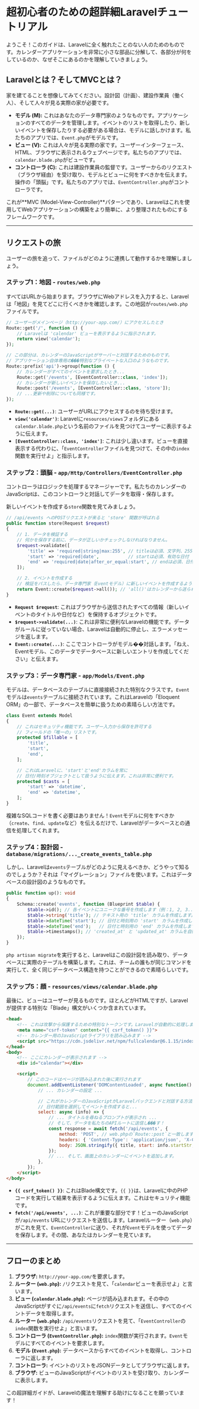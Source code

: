 # 超初心者のための超詳細Laravelチュートリアル

ようこそ！このガイドは、Laravelに全く触れたことのない人のためのものです。カレンダーアプリケーションを非常に小さな部品に分解して、各部分が何をしているのか、なぜそこにあるのかを理解していきましょう。

## Laravelとは？そしてMVCとは？

家を建てることを想像してみてください。設計図（計画）、建設作業員（働く人）、そして人々が見る実際の家が必要です。

*   **モデル (M):** これはあなたのデータ専門家のようなものです。アプリケーションのすべてのデータを管理します。イベントのリストを取得したり、新しいイベントを保存したりする必要がある場合は、モデルに話しかけます。私たちのアプリでは、`Event.php`がモデルです。
*   **ビュー (V):** これは人々が見る実際の家です。ユーザーインターフェース、HTML、ブラウザに表示されるウェブページです。私たちのアプリでは、`calendar.blade.php`がビューです。
*   **コントローラ (C):** これは建設作業員の監督です。ユーザーからのリクエスト（ブラウザ経由）を受け取り、モデルとビューに何をすべきかを伝えます。操作の「頭脳」です。私たちのアプリでは、`EventController.php`がコントローラです。

これが**MVC (Model-View-Controller)**パターンであり、Laravelはこれを使用してWebアプリケーションの構築をより簡単に、より整理されたものにするフレームワークです。

---

## リクエストの旅

ユーザーの旅を追って、ファイルがどのように連携して動作するかを理解しましょう。

### ステップ1：地図 - `routes/web.php`

すべてはURLから始まります。ブラウザにWebアドレスを入力すると、Laravelは「地図」を見てどこに行くべきかを確認します。この地図が`routes/web.php`ファイルです。

```php
// ユーザーがメインページ（http://your-app.com/）にアクセスしたとき
Route::get('/', function () {
    // Laravelは 'calendar' ビューを表示するように指示されます。
    return view('calendar');
});

// この部分は、カレンダーのJavaScriptがサーバーと対話するためのものです。
// アプリケーション自体専用の���特別なプライベートな入口のようなものです。
Route::prefix('api')->group(function () {
    // カレンダーがすべてのイベントを要求したとき...
    Route::get('/events', [EventController::class, 'index']);
    // カレンダーが新しいイベントを保存したいとき...
    Route::post('/events', [EventController::class, 'store']);
    // ...更新や削除についても同様です。
});
```

*   **`Route::get(...)`**: ユーザーがURLにアクセスするのを待ち受けます。
*   **`view('calendar')`**: Laravelに`resources/views`フォルダにある`calendar.blade.php`という名前のファイルを見つけてユーザーに表示するように伝えます。
*   **`[EventController::class, 'index']`**: これは少し違います。ビューを直接表示する代わりに、「`EventController`ファイルを見つけて、その中の`index`関数を実行せよ」と指示します。

### ステップ2：頭脳 - `app/Http/Controllers/EventController.php`

コントローラはロジックを処理するマネージャーです。私たちのカレンダーのJavaScriptは、このコントローラと対話してデータを取得・保存します。

新しいイベントを作成する`store`関数を見てみましょう。

```php
// /api/events へのPOSTリクエストが来ると 'store' 関数が呼ばれる
public function store(Request $request)
{
    // 1. データを検証する
    // 何かを保存する前に、データが正しいかチェックしなければなりません。
    $request->validate([
        'title' => 'required|string|max:255', // titleは必須、文字列、255文字未満
        'start' => 'required|date',           // startは必須、有効な日付
        'end' => 'required|date|after_or_equal:start', // endは必須、日付、開始日以降
    ]);

    // 2. イベントを作成する
    // 検証をパスしたら、データ専門家（Eventモデル）に新しいイベントを作成するように伝えます。
    return Event::create($request->all()); // 'all()'はカレンダーから送られた全データを取得します。
}
```

*   **`Request $request`**: これはブラウザから送信されたすべての情報（新しいイベントのタイトルや日付など）を保持するオブジェクトです。
*   **`$request->validate(...)`**: これは非常に便利なLaravelの機能です。データがルールに従っていない場合、Laravelは自動的に停止し、エラーメッセージを返します。
*   **`Event::create(...)`**: ここでコントローラがモデル��対話します。「ねえ、Eventモデル、このデータでデータベースに新しいエントリを作成してください」と伝えます。

### ステップ3：データ専門家 - `app/Models/Event.php`

モデルは、データベースのテーブルに直接接続された特別なクラスです。`Event`モデルは`events`テーブルに接続されています。これはLaravelの「Eloquent ORM」の一部で、データベースを簡単に扱うための素晴らしい方法です。

```php
class Event extends Model
{
    // これはセキュリティ機能です。ユーザー入力から保存を許可する
    // フィールドの「唯一の」リストです。
    protected $fillable = [
        'title',
        'start',
        'end',
    ];

    // これはLaravelに、'start'と'end'カラムを常に
    // 日付/時刻オブジェクトとして扱うように伝えます。これは非常に便利です。
    protected $casts = [
        'start' => 'datetime',
        'end' => 'datetime',
    ];
}
```

複雑なSQLコードを書く必要はありません！`Event`モデルに何をすべきか（`create`、`find`、`update`など）を伝えるだけで、Laravelがデータベースとの通信を処理してくれます。

### ステップ4：設計図 - `database/migrations/..._create_events_table.php`

しかし、Laravelは`events`テーブルがどのように見えるべきか、どうやって知るのでしょうか？それは「マイグレーション」ファイルを使います。これはデータベースの設計図のようなものです。

```php
public function up(): void
{
    Schema::create('events', function (Blueprint $table) {
        $table->id(); // 各イベントにユニークな番号を作成します（例：1, 2, 3...）
        $table->string('title'); // テキスト用の 'title' カラムを作成します。
        $table->dateTime('start'); // 日付と時刻用の 'start' カラムを作成します。
        $table->dateTime('end');   // 日付と時刻用の 'end' カラムを作成します。
        $table->timestamps(); // 'created_at' と 'updated_at' カラムを自動的に作成します。
    });
}
```

`php artisan migrate`を実行すると、Laravelはこの設計図を読み取り、データベースに実際のテーブルを構築します。これは、チームの誰もが同じコマンドを実行して、全く同じデータベース構造を持つことができるので素晴らしいです。

### ステップ5：顔 - `resources/views/calendar.blade.php`

最後に、ビューはユーザーが見るものです。ほとんどがHTMLですが、Laravelが提供する特別な「Blade」構文がいくつか含まれています。

```html
<head>
    <!-- これは攻撃から保護するための特別なトークンです。Laravelが自動的に処理します。 -->
    <meta name="csrf-token" content="{{ csrf_token() }}">
    <!-- カレンダー用のJavaScriptライブラリを読み込みます -->
    <script src="https://cdn.jsdelivr.net/npm/fullcalendar@6.1.15/index.global.min.js"></script>
</head>
<body>
    <!-- ここにカレンダーが表示されます -->
    <div id="calendar"></div>

    <script>
        // このコードはページが読み込まれた後に実行されます
        document.addEventListener('DOMContentLoaded', async function() {
            // ... カレンダーの設定 ...

            // これがカレンダーのJavaScriptがLaravelバックエンドと対話する方法です。
            // 日付範囲を選択してイベントを作成すると...
            select: async (info) => {
                // ... タイトルを尋ねるプロンプトが表示され ...
                // そして、データを私たちのAPIルートに送信し���す！
                const response = await fetch('/api/events', {
                    method: 'POST', // web.phpの`Route::post`と一致します
                    headers: { 'Content-Type': 'application/json', 'X-CSRF-TOKEN': csrfToken },
                    body: JSON.stringify({ title, start: info.startStr, end: info.endStr })
                });
                // ... そして、画面上のカレンダーにイベントを追加します。
            },
        });
    </script>
</body>
```

*   **`{{ csrf_token() }}`**: これはBlade構文です。`{{ }}`は、Laravelに中のPHPコードを実行して結果を表示するように伝えます。これはセキュリティ機能です。
*   **`fetch('/api/events', ...)`**: これが重要な部分です！ビューのJavaScriptが`/api/events` URLにリクエストを送信します。Laravelルーター（`web.php`）がこれを見て、`EventController`に送り、それが`Event`モデルを使ってデータを保存します。その間、あなたはカレンダーを見ています。

---

## フローのまとめ

1.  **ブラウザ:** `http://your-app.com/`を要求します。
2.  **ルーター (`web.php`):** `/`リクエストを見て、「`calendar`ビューを表示せよ」と言います。
3.  **ビュー (`calendar.blade.php`):** ページが読み込まれます。その中のJavaScriptがすぐに`/api/events`に`fetch`リクエストを送信し、すべてのイベントデータを取得します。
4.  **ルーター (`web.php`):** `/api/events`リクエストを見て、「`EventController`の`index`関数を実行せよ」と言います。
5.  **コントローラ (`EventController.php`):** `index`関数が実行されます。`Event`モデルにすべてのイベントを要求します。
6.  **モデル (`Event.php`):** データベースからすべてのイベントを取得し、コントローラに返します。
7.  **コントローラ:** イベントのリストをJSONデータとしてブラウザに返します。
8.  **ブラウザ:** ビューのJavaScriptがイベントのリストを受け取り、カレンダーに表示します。

この超詳細ガイドが、Laravelの魔法を理解する助けになることを願っています！
